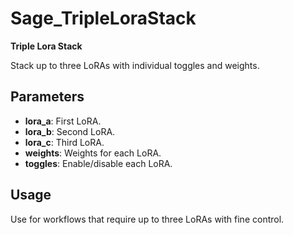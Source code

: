 # Sage_TripleLoraStack

**Triple Lora Stack**

Stack up to three LoRAs with individual toggles and weights.

## Parameters
- **lora_a**: First LoRA.
- **lora_b**: Second LoRA.
- **lora_c**: Third LoRA.
- **weights**: Weights for each LoRA.
- **toggles**: Enable/disable each LoRA.

## Usage
Use for workflows that require up to three LoRAs with fine control.
